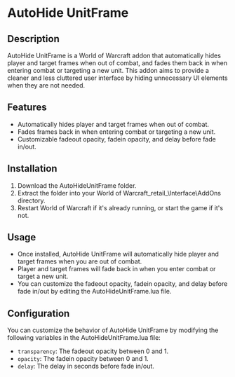 # AutoHide UnitFrame

## Description
AutoHide UnitFrame is a World of Warcraft addon that automatically hides player and target frames when out of combat, and fades them back in when entering combat or targeting a new unit. This addon aims to provide a cleaner and less cluttered user interface by hiding unnecessary UI elements when they are not needed.

## Features
- Automatically hides player and target frames when out of combat.
- Fades frames back in when entering combat or targeting a new unit.
- Customizable fadeout opacity, fadein opacity, and delay before fade in/out.

## Installation
1. Download the AutoHideUnitFrame folder.
2. Extract the folder into your World of Warcraft\_retail_\Interface\AddOns directory.
3. Restart World of Warcraft if it's already running, or start the game if it's not.

## Usage
- Once installed, AutoHide UnitFrame will automatically hide player and target frames when you are out of combat.
- Player and target frames will fade back in when you enter combat or target a new unit.
- You can customize the fadeout opacity, fadein opacity, and delay before fade in/out by editing the AutoHideUnitFrame.lua file.

## Configuration
You can customize the behavior of AutoHide UnitFrame by modifying the following variables in the AutoHideUnitFrame.lua file:

- `transparency`: The fadeout opacity between 0 and 1.
- `opacity`: The fadein opacity between 0 and 1.
- `delay`: The delay in seconds before fade in/out.

